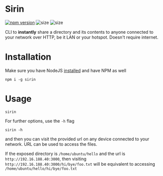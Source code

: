# Sirin
[![npm version](https://badge.fury.io/js/sirin.svg)](https://badge.fury.io/js/sirin) ![size](https://badgen.net/npm/types/sirin) ![size](https://badgen.net/packagephobia/publish/sirin)

CLI to **instantly** share a directory and its contents to anyone connected to your network over HTTP, be it LAN or your hotspot. Doesn't require internet.

# Installation
Make sure you have NodeJS [installed](https://nodejs.org/en/) and have NPM as well
```
npm i -g sirin
```

# Usage
```
sirin
```

For further options, use the `-h` flag
```
sirin -h
```

and then you can visit the provided url on any device connected to your network. URL can be used to access the files.

If the exposed directory is `/home/ubuntu/hello` and the url is `http://192.16.188.40:3000`, then visiting `http://192.16.188.40:3000/hi/bye/foo.txt` will be equivalent to accessing `/home/ubuntu/hello/hi/bye/foo.txt`
